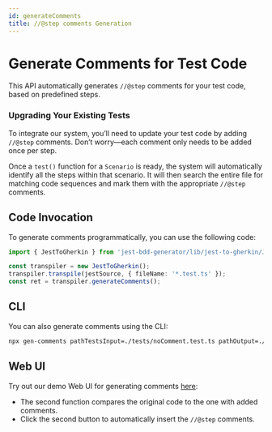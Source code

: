 ```yaml
---
id: generateComments
title: //@step comments Generation
---
```


# Generate Comments for Test Code

This API automatically generates `//@step` comments for your test code, based on predefined steps.

### Upgrading Your Existing Tests
To integrate our system, you’ll need to update your test code by adding `//@step` comments. Don’t worry—each comment only needs to be added once per step. 

Once a `test()` function for a `Scenario` is ready, the system will automatically identify all the steps within that scenario. It will then search the entire file for matching code sequences and mark them with the appropriate `//@step` comments.

## Code Invocation
To generate comments programmatically, you can use the following code:
```ts
import { JestToGherkin } from 'jest-bdd-generator/lib/jest-to-gherkin/JestToGherkin';

const transpiler = new JestToGherkin();
transpiler.transpile(jestSource, { fileName: '*.test.ts' });
const ret = transpiler.generateComments();
```

## CLI
You can also generate comments using the CLI:
```bash
npx gen-comments pathTestsInput=./tests/noComment.test.ts pathOutput=./generatedComments.test.ts
```

## Web UI
Try out our demo Web UI for generating comments [here](/genComments):
- The second function compares the original code to the one with added comments.
- Click the second button to automatically insert the `//@step` comments.